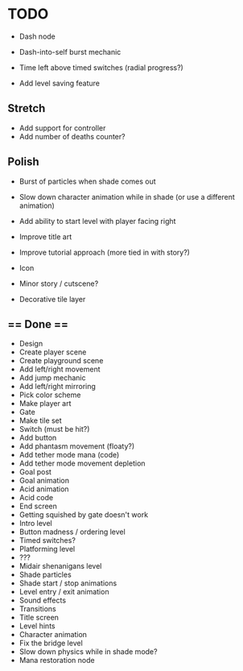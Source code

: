 # TODO

- Dash node
- Dash-into-self burst mechanic

- Time left above timed switches (radial progress?)
- Add level saving feature

## Stretch

- Add support for controller
- Add number of deaths counter?

## Polish

- Burst of particles when shade comes out
- Slow down character animation while in shade (or use a different animation)
- Add ability to start level with player facing right
- Improve title art
- Improve tutorial approach (more tied in with story?)

- Icon
- Minor story / cutscene?
- Decorative tile layer

## == Done ==

- Design
- Create player scene
- Create playground scene
- Add left/right movement
- Add jump mechanic
- Add left/right mirroring
- Pick color scheme
- Make player art
- Gate
- Make tile set
- Switch (must be hit?)
- Add button
- Add phantasm movement (floaty?)
- Add tether mode mana (code)
- Add tether mode movement depletion
- Goal post
- Goal animation
- Acid animation
- Acid code
- End screen
- Getting squished by gate doesn't work
- Intro level
- Button madness / ordering level
- Timed switches?
- Platforming level
- ???
- Midair shenanigans level
- Shade particles
- Shade start / stop animations
- Level entry / exit animation
- Sound effects
- Transitions
- Title screen
- Level hints
- Character animation
- Fix the bridge level
- Slow down physics while in shade mode?
- Mana restoration node
